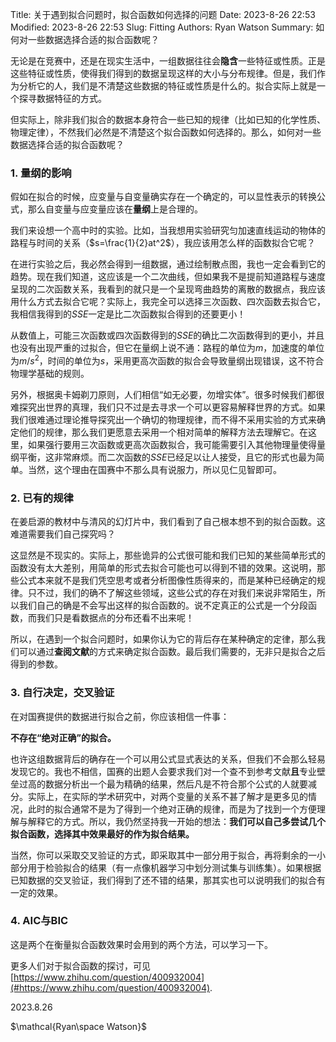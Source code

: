 Title: 关于遇到拟合问题时，拟合函数如何选择的问题
Date: 2023-8-26 22:53
Modified: 2023-8-26 22:53
Slug: Fitting
Authors: Ryan Watson
Summary: 如何对一些数据选择合适的拟合函数呢？

无论是在竞赛中，还是在现实生活中，一组数据往往会**隐含**一些特征或性质。正是这些特征或性质，使得我们得到的数据呈现这样的大小与分布规律。但是，我们作为分析它的人，我们是不清楚这些数据的特征或性质是什么的。拟合实际上就是一个探寻数据特征的方式。

但实际上，除非我们拟合的数据本身符合一些已知的规律（比如已知的化学性质、物理定律），不然我们必然是不清楚这个拟合函数如何选择的。那么，如何对一些数据选择合适的拟合函数呢？

### 1. 量纲的影响

假如在拟合的时候，应变量与自变量确实存在一个确定的，可以显性表示的转换公式，那么自变量与应变量应该在**量纲**上是合理的。

我们来设想一个高中时的实验。比如，当我想用实验研究匀加速直线运动的物体的路程与时间的关系（$s=\frac{1}{2}at^2$），我应该用怎么样的函数拟合它呢？

在进行实验之后，我必然会得到一组数据，通过绘制散点图，我也一定会看到它的趋势。现在我们知道，这应该是一个二次曲线，但如果我不是提前知道路程与速度呈现的二次函数关系，我看到的就只是一个呈现弯曲趋势的离散的数据点，我应该用什么方式去拟合它呢？实际上，我完全可以选择三次函数、四次函数去拟合它，我相信我得到的$SSE$一定是比二次函数拟合得到的还要更小！

从数值上，可能三次函数或四次函数得到的$SSE$的确比二次函数得到的更小，并且也没有出现严重的过拟合，但它在量纲上说不通：路程的单位为$m$，加速度的单位为$m/s^2$，时间的单位为$s$，采用更高次函数的拟合会导致量纲出现错误，这不符合物理学基础的规则。

另外，根据奥卡姆剃刀原则，人们相信“如无必要，勿增实体”。很多时候我们都很难探究出世界的真理，我们只不过是去寻求一个可以更容易解释世界的方式。如果我们很难通过理论推导探究出一个确切的物理规律，而不得不采用实验的方式来确定他们的规律，那么我们更愿意去采用一个相对简单的解释方法去理解它。在这里，如果强行要用三次函数或更高次函数拟合，我可能需要引入其他物理量使得量纲平衡，这非常麻烦。而二次函数的$SSE$已经足以让人接受，且它的形式也最为简单。当然，这个理由在国赛中不那么具有说服力，所以见仁见智即可。

### 2. 已有的规律

在姜启源的教材中与清风的幻灯片中，我们看到了自己根本想不到的拟合函数。这难道需要我们自己探究吗？

这显然是不现实的。实际上，那些诡异的公式很可能和我们已知的某些简单形式的函数没有太大差别，用简单的形式去拟合可能也可以得到不错的效果。这说明，那些公式本来就不是我们凭空思考或者分析图像性质得来的，而是某种已经确定的规律。只不过，我们的确不了解这些领域，这些公式的存在对我们来说非常陌生，所以我们自己的确是不会写出这样的拟合函数的。说不定真正的公式是一个分段函数，而我们只是看数据点的分布还看不出来呢！

所以，在遇到一个拟合问题时，如果你认为它的背后存在某种确定的定律，那么我们可以通过**查阅文献**的方式来确定拟合函数。最后我们需要的，无非只是拟合之后得到的参数。

### 3. 自行决定，交叉验证

在对国赛提供的数据进行拟合之前，你应该相信一件事：

**不存在“绝对正确”的拟合。**

也许这组数据背后的确存在一个可以用公式显式表达的关系，但我们不会那么轻易发现它的。我也不相信，国赛的出题人会要求我们对一个查不到参考文献**且**专业壁垒过高的数据分析出一个最为精确的结果，然后凡是不符合那个公式的人就要减分。实际上，在实际的学术研究中，对两个变量的关系不甚了解才是更多见的情况，此时的拟合通常不是为了得到一个绝对正确的规律，而是为了找到一个方便理解与解释它的方式。所以，我仍然坚持我一开始的想法：**我们可以自己多尝试几个拟合函数，选择其中效果最好的作为拟合结果。**

当然，你可以采取交叉验证的方式，即采取其中一部分用于拟合，再将剩余的一小部分用于检验拟合的结果（有一点像机器学习中划分测试集与训练集）。如果根据已知数据的交叉验证，我们得到了还不错的结果，那其实也可以说明我们的拟合有一定的效果。

### 4. AIC与BIC

这是两个在衡量拟合函数效果时会用到的两个方法，可以学习一下。



更多人们对于拟合函数的探讨，可见[https://www.zhihu.com/question/400932004](#https://www.zhihu.com/question/400932004).



2023.8.26

$\mathcal{Ryan\space Watson}$
